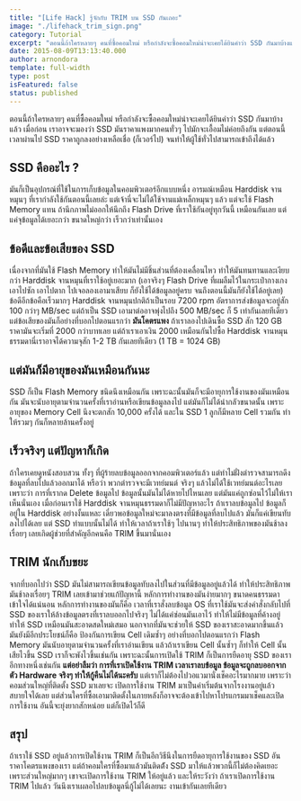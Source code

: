 ```yaml
---
title: "[Life Hack] รู้จักกับ TRIM บน SSD กันเถอะ"
image: "./lifehack_trim_sign.png"
category: Tutorial
excerpt: "ตอนนี้ถ้าใครหลายๆ คนที่ซื้อคอมใหม่ หรือกำลังจะซื้อคอมใหม่น่าจะเคยได้ยินคำว่า SSD กันมาบ้างแล้ว เมื่อก่อน เราอาจจะมองว่า SSD มันราคาแพงมากคนทั่วๆ ไปมักจะเอื้อมไม่ค่อยถึงกัน"
date: 2015-08-09T13:13:40.000
author: arnondora
template: full-width
type: post
isFeatured: false
status: published
---
```


ตอนนี้ถ้าใครหลายๆ คนที่ซื้อคอมใหม่ หรือกำลังจะซื้อคอมใหม่น่าจะเคยได้ยินคำว่า SSD กันมาบ้างแล้ว เมื่อก่อน เราอาจจะมองว่า SSD มันราคาแพงมากคนทั่วๆ ไปมักจะเอื้อมไม่ค่อยถึงกัน แต่ตอนนี้เวลาผ่านไป SSD ราคาถูกลงอย่างเหลือเชื่อ (ก็เวอร์ไป) จนทำให้ผู้ใช้ทั่วไปสามารถเข้าถึงได้แล้ว

## SSD คืออะไร ?
มันก็เป็นอุปกรณ์ที่ใช้ในการเก็บข้อมูลในคอมพิวเตอร์อีกแบบหนึ่ง อารมณ์เหมือน Harddisk จานหมุนๆ ที่เรากำลังใช้กันตอนนี้เลยล่ะ แต่เจ้านี่จะไม่ได้ใช้จานแม่เหล็กหมุนๆ แล้ว แต่จะใช้ Flash Memory แทน ถ้านึกภาพไม่ออกให้นึกถึง Flash Drive ที่เราใช้กันอยู่ทุกวันนี้ เหมือนกันเลย แต่แค่จุข้อมูลได้เยอะกว่า ขนาดใหญ่กว่า เร็วกว่าเท่านั้นเอง

## ข้อดีและข้อเสียของ SSD
เนื่องจากที่มันใช้ Flash Memory ทำให้มันไม่มีชิ้นส่วนที่ต้องเคลื่อนไหว ทำให้มันทนทานและเงียบกว่า Harddisk จานหมุนที่เราใช้อยู่เยอะมาก (เอาจริงๆ Flash Drive ที่ผมลืมไว้ในกระเป๋ากางเกง เอาไปซัก เอาไปตาก ไปเจอลองเอามาเสียบ ก็ยังใช้ได้ข้อมูลอยู่ครบ จนถึงตอนนี้มันก็ยังใช้ได้อยู่เลย) ข้อดีอีกข้อคือเร็วมากๆ Harddisk จานหมุนปกติถ้าเป็นรอบ 7200 rpm อัตราการส่งข้อมูลจะอยู่สัก 100 กว่าๆ MB/sec แต่ถ้าเป็น SSD เอามาต่ออาจพุ่งไปถึง 500 MB/sec ก็ 5 เท่ากันเลยทีเดียว แต่ข้อเสียของมันก็อย่างที่บอกไปตอนแรกว่า **มันโคตรแพง** ถ้าเราลองไปเดินซื้อ SSD สัก 120 GB ราคามันจะเริ่มที่ 2000 กว่าบาทเลย แต่ถ้าเราเอาเงิน 2000 เหมือนกันไปซื้อ Harddisk จานหมุนธรรมดานี่เราอาจได้ความจุสัก 1-2 TB กันเลยทีเดียว (1 TB = 1024 GB)

## แต่มันก็มีอายุของมันเหมือนกันนะ
SSD ก็เป็น Flash Memory ชนิดนึงเหมือนกัน เพราะฉะนั้นมันก็จะมีอายุการใช้งานของมันเหมือนกัน มันจะนับอายุตามจำนวนครั้งที่เราอ่านหรือเขียนข้อมูลลงไป แต่มันก็ไม่ได้น่ากลัวขนาดนั้น เพราะอายุของ Memory Cell นึงจะตกสัก 10,000 ครั้งได้ และใน SSD 1 ลูกก็มีหลาย Cell รวมกัน ทำให้รวมๆ กันก็หลายล้านครั้งอยู่

## เร็วจริงๆ แต่ปัญหาก็เกิด
ถ้าใครเคยดูหนังสอบสวน ทั้งๆ ที่ผู้ร้ายลบข้อมูลออกจากคอมพิวเตอร์แล้ว แต่ทำไม่ฝั่งตำรวจสามารถดึงข้อมูลที่ลบไปแล้วออกมาได้ หรือว่า พวกตำรวจจะมีเวทย์มนต์ จริงๆ แล้วไม่ได้ใช้เวทย์มนต์อะไรเลย เพราะว่า การที่เรากด Delete ข้อมูลไป ข้อมูลนั้นมันไม่ได้หายไปไหนเลย แต่มันแค่ถูกซ่อนไว้ไม่ให้เราเห็นนั่นเอง เมื่อก่อนเราใช้ Harddisk จานหมุนธรรมดาก็ไม่มีปัญหาอะไร ถ้าเราลบข้อมูลไป ข้อมูลก็อยู่ใน Harddisk อย่างงั้นแหละ เดี๋ยวพอข้อมูลใหม่จะมาลงตรงที่มีข้อมูลที่ลบไปแล้ว มันก็แค่เขียนทับลงไปได้เลย แต่ SSD ทำแบบนั้นไม่ได้ ทำให้เวลาถ้าเราใช้ๆ ไปนานๆ ทำให้ประสิทธิภาพของมันช้าลงเรื่อยๆ เลยเกิดผู้ช่วยที่สำคัญอีกคนคือ TRIM ขึ้นมานั่นเอง

## TRIM นักเก็บขยะ
จากที่บอกไปว่า SSD มันไม่สามารถเขียนข้อมูลทับลงไปในส่วนที่มีข้อมูลอยู่แล้วได้ ทำให้ประสิทธิภาพมันช้าลงเรื่อยๆ TRIM เลยเข้ามาช่วยแก้ปัญหานี้ หลักการทำงานของมันง่ายมากๆ ขนาดคนธรรมดาเข้าใจได้แน่นอน หลักการทำงานของมันก็คือ เวลาที่เราสั่งลบข้อมูล OS ที่เราใช้มันจะส่งคำสั่งกลับไปที่ SSD ของเราให้ล้างข้อมูลตรงที่เราลบออกไปจริงๆ ไม่ได้แค่ซ่อนมันเอาไว้ ทำให้ไม่มีข้อมูลที่ค้างอยู่ ทำให้ SSD เหมือนมันสะอาดสดใหม่เสมอ นอกจากที่มันจะช่วยให้ SSD ของเราสะอาดมากขึ้นแล้ว มันยังมีอีกประโยชน์ก็คือ ป้องกันการเขียน Cell เดิมซ้ำๆ อย่างที่บอกไปตอนแรกว่า Flash Memory มันนับอายุตามจำนวนครั้งที่เราอ่านเขียน แล้วถ้าเราเขียน Cell นั้นซ้ำๆ ก็ทำให้ Cell นั้นเสียไวขึ้น SSD เราก็จะพังไวขึ้นเช่นกัน เพราะฉะนั้นการเปิดใช้ TRIM ก็เป็นการยืดอายุ SSD ของเราอีกทางหนึ่งเช่นกัน
**แต่อย่าลืมว่า การที่เราเปิดใช้งาน TRIM เวลาเราลบข้อมูล ข้อมูลจะถูกลบออกจากตัว Hardware จริงๆ ทำให้กู้คืนไม่ได้นะครับ**
แต่เราก็ไม่ต้องไปวอแวมานั่งเช็คอะไรมากมาย เพราะว่า คอมส่วนใหญ่ที่ติดตั้ง SSD มาเลยจะ เปิดการใช้งาน TRIM มาเป็นค่าเริ่มต้นจากโรงงานอยู่แล้ว สบายใจได้เลย แต่ส่วนใครที่ซื้อเอามาติดตั้งในภายหลังก็อาจจะต้องเข้าไปหาโปรแกรมมาเช็คและเปิดการใช้งาน อันนี้จะยุ่งยากสักหน่อย แต่ก็เปิดไว้ก็ดี

## สรุป
ถ้าเราใช้ SSD อยู่แล้วการเปิดใช้งาน TRIM ก็เป็นอีกวิธีนึงในการยืดอายุการใช้งานของ SSD อันราคาโคตรแพงของเรา แต่ถ้าคอมใครที่ซื้อมาแล้วมันติดต้ัง SSD มาให้แล้วพวกนี้ก็ไม่ต้องคิดเยอะ เพราะส่วนใหญ่มากๆ เขาจะเปิดการใช้งาน TRIM ให้อยู่แล้ว และให้ระวังว่า ถ้าเราเปิดการใช้งาน TRIM ไปแล้ว วันนึงเราเผลอไปลบข้อมูลนี่กู้ไม่ได้เลยนะ งานเข้ากันเลยทีเดียว
